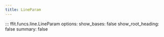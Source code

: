 ```yaml
---
title: LineParam
---
```


<!-- prettier-ignore -->
::: ffit.funcs.line.LineParam
    options:
      show_bases: false
      show_root_heading: false
      summary: false

